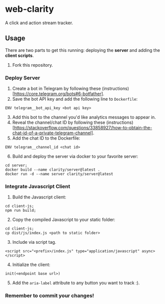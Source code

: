 # web-clarity

A click and action stream tracker.

## Usage

There are two parts to get this running: deploying the **server** and adding the **client scripts**.

1. Fork this repository.

### Deploy Server

1. Create a bot in Telegram by following these (instructions)[https://core.telegram.org/bots#6-botfather].
2. Save the bot API key and add the following line to `Dockerfile`:

```
ENV telegram__bot_api_key <bot api key>
```

3. Add this bot to the channel you'd like analytics messages to appear in.
4. Reveal the channel/chat ID by following these (instructions)[https://stackoverflow.com/questions/33858927/how-to-obtain-the-chat-id-of-a-private-telegram-channel].
5. Add the chat ID to the Dockerfile:

```
ENV telegram__channel_id <chat id>
```

6. Build and deploy the server via docker to your favorite server:

```
cd server;
docker build --name clarity/server@latest .
docker run -d --name server clarity/server@latest
```

### Integrate Javascript Client

1. Build the Javascript client:

```
cd client-js;
npm run build;
```

2. Copy the compiled Javascript to your static folder:

```
cd client-js;
cp dist/js/index.js <path to static folder>
```

3. Include via script tag.

```
<script src="<prefix>/index.js" type="application/javascript" async></script>
```

4. Initialize the client:

```
init(<endpoint base url>)
```

5. Add the `aria-label` attribute to any button you want to track :).

### Remember to commit your changes!
